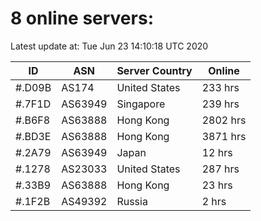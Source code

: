# 8 online servers:

Latest update at: Tue Jun 23 14:10:18 UTC 2020

| ID | ASN | Server Country | Online |
| -- | --- | -------------- | ------ |
| #.D09B | AS174 | United States | 233 hrs |
| #.7F1D | AS63949 | Singapore | 239 hrs |
| #.B6F8 | AS63888 | Hong Kong | 2802 hrs |
| #.BD3E | AS63888 | Hong Kong | 3871 hrs |
| #.2A79 | AS63949 | Japan | 12 hrs |
| #.1278 | AS23033 | United States | 287 hrs |
| #.33B9 | AS63888 | Hong Kong | 23 hrs |
| #.1F2B | AS49392 | Russia | 2 hrs |

